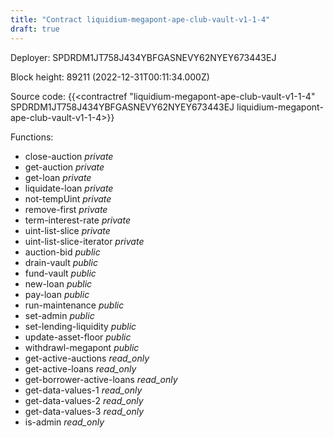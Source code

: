 ```yaml
---
title: "Contract liquidium-megapont-ape-club-vault-v1-1-4"
draft: true
---
```

Deployer: SPDRDM1JT758J434YBFGASNEVY62NYEY673443EJ


 



Block height: 89211 (2022-12-31T00:11:34.000Z)

Source code: {{<contractref "liquidium-megapont-ape-club-vault-v1-1-4" SPDRDM1JT758J434YBFGASNEVY62NYEY673443EJ liquidium-megapont-ape-club-vault-v1-1-4>}}

Functions:

* close-auction _private_
* get-auction _private_
* get-loan _private_
* liquidate-loan _private_
* not-tempUint _private_
* remove-first _private_
* term-interest-rate _private_
* uint-list-slice _private_
* uint-list-slice-iterator _private_
* auction-bid _public_
* drain-vault _public_
* fund-vault _public_
* new-loan _public_
* pay-loan _public_
* run-maintenance _public_
* set-admin _public_
* set-lending-liquidity _public_
* update-asset-floor _public_
* withdrawl-megapont _public_
* get-active-auctions _read_only_
* get-active-loans _read_only_
* get-borrower-active-loans _read_only_
* get-data-values-1 _read_only_
* get-data-values-2 _read_only_
* get-data-values-3 _read_only_
* is-admin _read_only_
